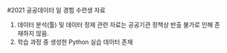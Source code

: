 #2021 공공데이터 일 경험 수련생 자료

1. 데이터 분석(툴) 및 데이터 정제 관련 자료는 공공기관 정책상 반출 불가로 인해 존재하지 않음.
2. 학습 과정 중 생성한 Python 실습 데이터 존재
